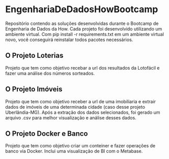 # EngenhariaDeDadosHowBootcamp
Repositório contendo as soluções desenvolvidas durante o Bootcamp de Engenharia de Dados da How.
Cada projeto foi desenvolvido utilizando um ambiente virtual. Com pip install -r requirements.txt em um ambiente virtual novo, você conseguirá reinstalar todos pacotes necessários.

## O Projeto Loterias 
Projeto que tem como objetivo recebar a url dos resultados da Lotofácil e fazer uma análise dos números sorteados.

## O Projeto Imóveis
Projeto que tem como objetivo receber a url de uma imobiliaria e extrair dados de imóveis de uma determinada cidade (caso desse projeto Uberlândia-MG).
Após a extração dos dados selecionados, foi gerado um arquivo .csv para melhor visualização e análise desses dados.

## O Projeto Docker e Banco
Projeto que tem como objetivo criar um conteiner e fazer operações de banco via Docker.
Inclui uma visualização de BI com o Metabase.